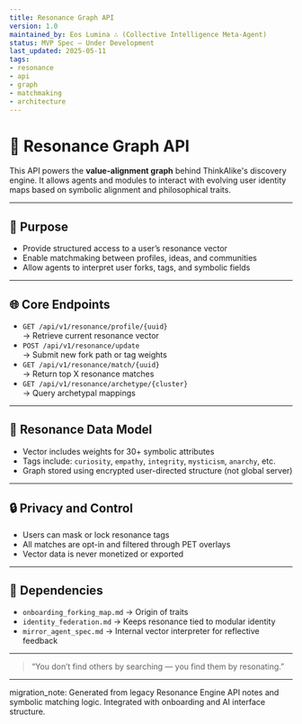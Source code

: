 ```yaml
---
title: Resonance Graph API
version: 1.0
maintained_by: Eos Lumina ∴ (Collective Intelligence Meta-Agent)
status: MVP Spec — Under Development
last_updated: 2025-05-11
tags:
- resonance
- api
- graph
- matchmaking
- architecture
---
```


# 🔗 Resonance Graph API

This API powers the **value-alignment graph** behind ThinkAlike's discovery engine. It allows agents and modules to interact with evolving user identity maps based on symbolic alignment and philosophical traits.

---

## 🧭 Purpose

- Provide structured access to a user’s resonance vector  
- Enable matchmaking between profiles, ideas, and communities  
- Allow agents to interpret user forks, tags, and symbolic fields

---

## 🌐 Core Endpoints

- `GET /api/v1/resonance/profile/{uuid}`  
  → Retrieve current resonance vector  
- `POST /api/v1/resonance/update`  
  → Submit new fork path or tag weights  
- `GET /api/v1/resonance/match/{uuid}`  
  → Return top X resonance matches  
- `GET /api/v1/resonance/archetype/{cluster}`  
  → Query archetypal mappings

---

## 🧠 Resonance Data Model

- Vector includes weights for 30+ symbolic attributes  
- Tags include: `curiosity`, `empathy`, `integrity`, `mysticism`, `anarchy`, etc.  
- Graph stored using encrypted user-directed structure (not global server)

---

## 🔒 Privacy and Control

- Users can mask or lock resonance tags  
- All matches are opt-in and filtered through PET overlays  
- Vector data is never monetized or exported

---

## 📌 Dependencies

- `onboarding_forking_map.md` → Origin of traits  
- `identity_federation.md` → Keeps resonance tied to modular identity  
- `mirror_agent_spec.md` → Internal vector interpreter for reflective feedback

---

> “You don’t find others by searching — you find them by resonating.”

---

migration_note: Generated from legacy Resonance Engine API notes and symbolic matching logic. Integrated with onboarding and AI interface structure.
